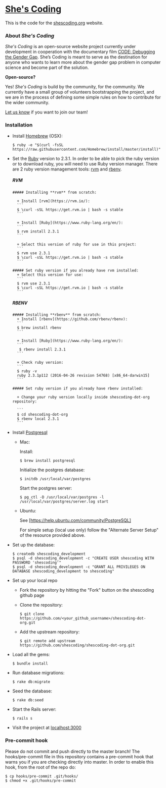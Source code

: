 # [She's Coding](http://shescoding.org)

This is the code for the [shescoding.org](http://shescoding.org) website.

### About *She's Coding*

*She's Coding* is an open-source website project currently under development in cooperation with the documentary film [CODE: Debugging the Gender Gap](http://www.codedoc.co/). She’s Coding is meant to serve as the destination for anyone who wants to learn more about the gender gap problem in computer science and become part of the solution.

**Open-source?**

Yes! *She's Coding* is build by the community, for the community. We currently have a small group of volunteers bootstrapping the project, and we are in the process of defining some simple rules on how to contribute for the wider community.

[Let us know](mailto:info@shescoding.org) if you want to join our team!

### Installation

+ Install [Homebrew](http://brew.sh/) (OSX):
  ```
  $ ruby -e "$(curl -fsSL https://raw.githubusercontent.com/Homebrew/install/master/install)"
  ```
+ Set the [Ruby](https://www.ruby-lang.org/en/) version to 2.3.1. In order to be able to pick the ruby version or to download ruby, you will need to use Ruby version manager. There are 2 ruby version management tools: [rvm](https://rvm.io/) and [rbenv](https://github.com/rbenv/rbenv).

    ##### **RVM**
      ##### Installing **rvm** from scratch:

        + Install [rvm](https://rvm.io/):
        ```
        $ \curl -sSL https://get.rvm.io | bash -s stable
        ```

        + Install [Ruby](https://www.ruby-lang.org/en/):
        ```
        $ rvm install 2.3.1
        ```

        + Select this version of ruby for use in this project:
        ```
        $ rvm use 2.3.1
        $ \curl -sSL https://get.rvm.io | bash -s stable
        ```

      ##### Set ruby version if you already have rvm installed:
        + Select this version for use:
        ```
        $ rvm use 2.3.1
        $ \curl -sSL https://get.rvm.io | bash -s stable
        ```

   ##### **RBENV**
      ##### Installing **rbenv** from scratch:
        + Install [rbenv](https://github.com/rbenv/rbenv):
        ```
        $ brew install rbenv
        ```

        + Install [Ruby](https://www.ruby-lang.org/en/):
        ```
         $ rbenv install 2.3.1
        ```

        + Check ruby version:
        ```
        $ ruby -v
        ruby 2.3.1p112 (2016-04-26 revision 54768) [x86_64-darwin15]
        ```
      
      ##### Set ruby version if you already have rbenv installed:

        + Change your ruby version locally inside shescoding-dot-org repository:

        ```
        $ cd shescoding-dot-org
        $ rbenv local 2.3.1
        ```

+ Install [Postgresql](http://www.postgresql.org/)
  + Mac:

    Install:
    ```
    $ brew install postgresql
    ```

    Initialize the postgres database:
    ```
    $ initdb /usr/local/var/postgres
    ```

    Start the postgres server:
    ```
    $ pg_ctl -D /usr/local/var/postgres -l /usr/local/var/postgres/server.log start
    ```

  + Ubuntu:

    See [https://help.ubuntu.com/community/PostgreSQL]

    For simple setup (local use only) follow the "Alternate Server Setup" of the
resource provided above.

+ Set up the database:
  ```
  $ createdb shescoding_development
  $ psql -d shescoding_development -c "CREATE USER shescoding WITH PASSWORD 'shescoding'"
  $ psql -d shescoding_development -c "GRANT ALL PRIVILEGES ON DATABASE shescoding_development to shescoding"
  ```

+ Set up your local repo
  + Fork the repository by hitting the "Fork" button on the shescoding github page
  + Clone the repository:

    ```
    $ git clone https://github.com/<your_github_username>/shescoding-dot-org.git
    ```
  + Add the upstream repository:

    ```
    $ git remote add upstream https://github.com/shescoding/shescoding-dot-org.git
    ```

+ Load all the gems:
  ```
  $ bundle install
  ```

+ Run database migrations:
  ```
  $ rake db:migrate
  ```

+ Seed the database:
  ```
  $ rake db:seed
  ```

+ Start the Rails server:
  ```
  $ rails s
  ```

+ Visit the project at [localhost:3000](http://localhost:3000)

### Pre-commit hook

Please do not commit and push directly to the master branch! The hooks/pre-commit file in this repository contains a pre-commit hook that warns you if you are checking directly into master. In order to enable this hook, from the root of the repo do:
```
$ cp hooks/pre-commit .git/hooks/
$ chmod +x .git/hooks/pre-commit
```
